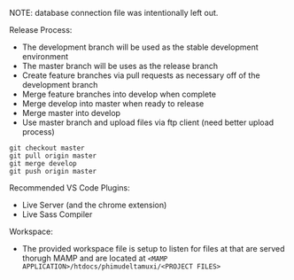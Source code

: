 NOTE: database connection file was intentionally left out. 

Release Process:
* The development branch will be used as the stable development environment
* The master branch will be uses as the release branch
* Create feature branches via pull requests as necessary off of the development branch
* Merge feature branches into develop when complete
* Merge develop into master when ready to release
* Merge master into develop
* Use master branch and upload files via ftp client (need better upload process)

```
git checkout master
git pull origin master
git merge develop
git push origin master
```

Recommended VS Code Plugins:
* Live Server (and the chrome extension)
* Live Sass Compiler

Workspace:
* The provided workspace file is setup to listen for files at that are served thorugh MAMP and are located at `<MAMP APPLICATION>/htdocs/phimudeltamuxi/<PROJECT FILES>`